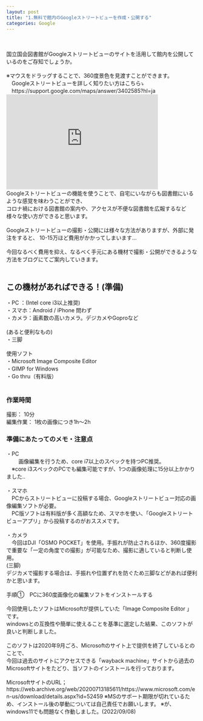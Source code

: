 ```yaml
---
layout: post
title: "1.無料で館内のGoogleストリートビューを作成・公開する"
categories: Google
---
```

<br>
<br>
国立国会図書館がGoogleストリートビューのサイトを活用して館内を公開しているのをご存知でしょうか。
<br>
<br>
※マウスをドラッグすることで、360度景色を見渡すことができます。<br>
　Googleストリートビューを詳しく知りたい方はこちら⤵︎<br>
　https://support.google.com/maps/answer/3402585?hl=ja
<br>
<iframe src="https://www.google.com/maps/embed?pb=!4v1666868442037!6m8!1m7!1sF8cOJUZOc9M6hTa-fGfCOg!2m2!1d35.67871255332661!2d139.7445867327241!3f230.25!4f-14.079999999999998!5f0.7820865974627469" width="400" height="250" style="border:0;" allowfullscreen="" loading="lazy" referrerpolicy="no-referrer-when-downgrade"></iframe>
<br>
Googleストリートビューの機能を使うことで、自宅にいながらも図書館にいるような感覚を味わうことができ、<br>
コロナ禍における図書館の案内や、アクセスが不便な図書館を広報するなど<br>
様々な使い方ができると思います。
<br>
<br>
Googleストリートビューの撮影・公開には様々な方法がありますが、外部に発注をすると、
10-15万ほど費用がかかってしまいます…
<br><br>
今回なるべく費用を抑え、なるべく手元にある機材で撮影・公開ができるような方法をブログにてご案内していきます。
<br><br>
<div align="left">
<h2>この機材があればできる！(準備)</h2>
・PC ：(Intel core i3以上推奨)<br>
・スマホ：Android / iPhone 問わず<br>
・カメラ：画素数の高いカメラ。デジカメやGoproなど<br><br>
(あると便利なもの)<br>
・三脚<br><br>
使用ソフト<br>
・Microsoft Image Composite Editor<br>
・GIMP for Windows<br>
・Go thru（有料版）<br><br>

<h3>作業時間</h3>
撮影： 10分<br>
編集作業： 1枚の画像につき1h～2h<br>
<h3>準備にあたってのメモ・注意点</h3>
・PC<br>　
　画像編集を行うため、core i7以上のスペックを持つPC推奨。<br>
　※core i3スペックのPCでも編集可能ですが、1つの画像処理に15分以上かかりました..<br><br>
・スマホ<br>
　PCからストリートビューに投稿する場合、Googleストリートビュー対応の画像編集ソフトが必要。<br>
　PC版ソフトは有料版が多く高額なため、スマホを使い、「Googleストリートビューアプリ」から投稿するのがおススメです。<br><br>
・カメラ<br>
　今回はDJI「OSMO POCKET」を使用。手振れが防止されるほか、360度撮影で重要な「一定の角度での撮影」が可能なため、撮影に適していると判断し使用。<br>
(三脚)　<br>
デジカメで撮影する場合は、手振れや位置ずれを防ぐため三脚などがあれば便利かと思います。
　
<br><br>
手順①　PCに360度画像化の編集ソフトをインストールする<br>
<br>
今回使用したソフトはMicrosoftが提供していた「Image Composite Editor 」です。<br>
windowsとの互換性や簡単に使えることを基準に選定した結果、このソフトが良いと判断しました。<br>
<br>
このソフトは2020年9月ごろ、Microsoftのサイト上で提供を終了しているとのことで、<br>
今回は過去のサイトにアクセスできる「wayback machine」サイトから過去のMicrosoftサイトをたどり、当ソフトのインストールを行っております。<br>
<br>
MicrosoftサイトのURL；https://web.archive.org/web/20200713185611/https://www.microsoft.com/en-us/download/details.aspx?id=52459
※MSのサポート期限が切れているため、インストール後の挙動については自己責任でお願いします。
※が、windows11でも問題なく作動しました。(2022/09/08)

